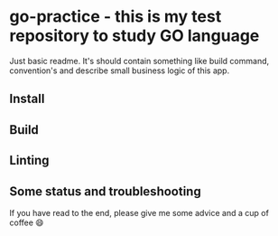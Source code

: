 # go-practice - this is my test repository to study GO language

Just basic readme. It's should contain something like build command, convention's and describe small business logic of this app.

## Install

## Build

## Linting

## Some status and troubleshooting

If you have read to the end, please give me some advice and a cup of coffee :smile:
